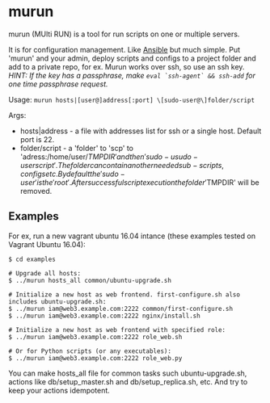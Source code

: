 # murun
murun (MUlti RUN) is a tool for run scripts on one or multiple servers.

It is for configuration management. Like [Ansible](https://www.ansible.com/) but much simple.
Put 'murun' and your admin, deploy scripts and configs to a project folder and add to a private repo, for ex.
Murun works over ssh, so use an ssh key. _HINT: If the key has a passphrase, make ``eval `ssh-agent` && ssh-add`` for one time passphrase request._

Usage: `murun hosts|[user@]address[:port] \[sudo-user@\]folder/script`

Args:

- hosts|address - a file with addresses list for ssh or a single host. Default port is 22.
- folder/script - a 'folder' to 'scp' to 'adress:/home/user/$TMPDIR' and then 'sudo -u sudo-user script'. The folder can contain another needed sub-scripts, configs etc. By default the 'sudo-user' is the 'root'. After successful script execution the folder '$TMPDIR' will be removed.


## Examples

For ex, run a new vagrant ubuntu 16.04 intance (these examples tested on Vagrant Ubuntu 16.04):

```
$ cd examples

# Upgrade all hosts:
$ ../murun hosts_all common/ubuntu-upgrade.sh

# Initialize a new host as web frontend. first-configure.sh also includes ubuntu-upgrade.sh:
$ ../murun iam@web3.example.com:2222 common/first-configure.sh
$ ../murun iam@web3.example.com:2222 nginx/install.sh

# Initialize a new host as web frontend with specified role:
$ ../murun iam@web3.example.com:2222 role_web.sh

# Or for Python scripts (or any executables):
$ ../murun iam@web3.example.com:2222 role_web.py
```

You can make hosts_all file for common tasks such ubuntu-upgrade.sh, actions like db/setup_master.sh and db/setup_replica.sh, etc.
And try to keep your actions idempotent. 

